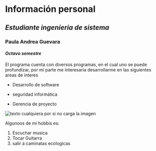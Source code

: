 # **Información personal** 
## *Estudiante ingenieria de sistema*
### **Paula Andrea Guevara**
#### *Octavo semestre*

El programa cuenta con diversos programas, en el cual uno se puede profundizar, por mi parte 
me interesaria desarrollarme en las siguientes areas de interes 

* Desarrollo de software
- seguridad informática
* Gerencia de proyecto

![texto cualquiera por si no carga la imagen](https://www.extrasoft.es/wp-content/uploads/2016/10/extrasoftware-imagenhome.png)

Algunoos de mi hobbis es:

1. Escuchar musica 
2. Tocar Guitarra
3. salir a caminatas ecologícas







